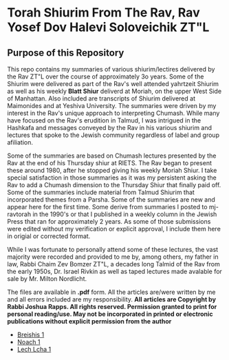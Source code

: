 # Torah Shiurim From The Rav, Rav Yosef Dov Halevi Soloveichik ZT"L

## Purpose of this Repository
This repo contains my summaries of various shiurim/lectires delivered by the Rav ZT"L over the course of approximately 3o years. Some of the Shiurim were delivered as part of the Rav's well attended yahrtzeit Shiurim as well as his weekly **Blatt Shiur** deliverd at Moriah, on the upper West Side of Manhattan. Also included are transcripts of Shiurim delivered at Maimonides and at Yeshiva University. The summaries were driven by my interest in the Rav's unique approach to interpreting Chumash. While many have focused on the Rav's erudition in Talmud, I was intrigued in the Hashkafa and messages conveyed  by the Rav in his various shiurim and lectures that spoke to the Jewish community regardless of label and group afiliation. 

Some of the summaries are based on Chumash lectures presented by the Rav at the end of his Thursday shiur at RIETS. The Rav began to present these around 1980, after he stopped giving his weekly Moriah Shiur. I take special satisfaction in those summaries as it was my persistent asking the Rav to add a Chumash dimension to the Thursday Shiur that finally paid off. Some of the summaries include material from Talmud Shiurim that incorporated themes from a Parsha. Some of the summaries are new and appear here for the first time. Some derive from summaries I posted to mj-ravtorah in the 1990's or that I published in a weekly column in the Jewish Press that ran for approximately 2 years. As some of those submissions were edited without my verification or explicit approval, I include them here in origial or corrected format.

While I was fortunate to personally attend some of these lectures, the vast majority were recorded and provided to me by, among others, my father in law, Rabbi Chaim Zev Bomzer ZT"L, a decades long Talmid of the Rav from the early 1950s, Dr. Israel Rivkin as well as taped lectures made avalable for sale by Mr. Milton Nordlicht.

The files are available in **.pdf** form. All the articles are/were written by me and all errors included are my responsibility. **All articles are Copyright by Rabbi Joshua Rapps. All rights reserved. Permission granted to print for personal reading/use. May not be incorporated in printed or electronic publications without explicit permission from the author**

* [Breishis 1](./Breishis-2016.pdf)
* [Noach 1](./Noach-2014.pdf)
* [Lech Lcha 1](./LechLcha-1-RCA.pdf)

